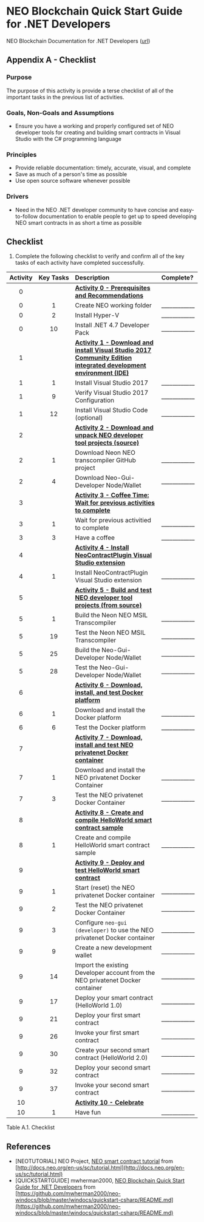 # NEO Blockchain Quick Start Guide for .NET Developers

NEO Blockchain Documentation for .NET Developers ([url](https://github.com/mwherman2000/neo-windocs/tree/master/windocs))

## Appendix A - Checklist

### Purpose

The purpose of this activity is provide a terse checklist of all of the important tasks in the previous list of activities.

### Goals, Non-Goals and Assumptions

* Ensure you have a working and properly configured set of NEO developer tools for creating and building smart contracts in Visual Studio with the C# programming language

### Principles

* Provide reliable documentation: timely, accurate, visual, and complete
* Save as much of a person's time as possible
* Use open source software whenever possible

### Drivers

* Need in the NEO .NET developer community to have concise and easy-to-follow documentation to enable people to get up to speed developing NEO smart contracts in as short a time as possible

## Checklist

1. Complete the following checklist to verify and confirm all of the key tasks of each activity have completed successfully.

Activity | Key&nbsp;Tasks | Description | Complete?
:--------:|:---------:|:----------- |:---------
0 | | **[Activity 0 - Prerequisites and Recommendations](./00-prerequisites.md)**
0 | 1 | Create NEO working folder | ____________
0 | 2 | Install Hyper-V | ____________
0 | 10 | Install .NET 4.7 Developer Pack | ____________
1 | | **[Activity 1 - Download and install Visual Studio 2017 Community Edition integrated development environment (IDE)](./01-installvisualstudio.md)**
1 | 1 | Install Visual Studio 2017 | ____________
1 | 9 | Verify Visual Studio 2017 Configuration | ____________
1 | 12 | Install Visual Studio Code (optional) | ____________
2 | | **[Activity 2 - Download and unpack NEO developer tool projects (source)](./02-downloadneodevtoolsrc.md)**
2 | 1 | Download Neon NEO transcompiler GitHub project | ____________
2 | 4 | Download Neo-Gui-Developer Node/Wallet | ____________
3 | | **[Activity 3 - Coffee Time: Wait for previous activities to complete](./03-coffeetime-waitforprevactivities.md)**
3 | 1 | Wait for previous activitied to complete | ____________
3 | 3 | Have a coffee | ____________
4 | | **[Activity 4 - Install NeoContractPlugin Visual Studio extension](./04-installvsneocontractplugin.md)**
4 | 1 | Install NeoContractPlugin Visual Studio extension | ____________
5 | | **[Activity 5 - Build and test NEO developer tool projects (from source)](./05-buildneodevtools.md)**
5 | 1 | Build the Neon NEO MSIL Transcompiler | ____________
5 | 19 | Test the Neon NEO MSIL Transcompiler | ____________
5 | 25 | Build the Neo-Gui-Developer Node/Wallet | ____________
5 | 28 | Test the Neo-Gui-Developer Node/Wallet | ____________
6 | | **[Activity 6 - Download, install, and test Docker platform](./06-installdockerplatform.md)**
6 | 1 | Download and install the Docker platform | ____________
6 | 6 | Test the Docker platform | ____________
7 | | **[Activity 7 - Download, install and test NEO privatenet Docker container](./07-installneoprivatenetcontainer.md)**
7 | 1 | Download and install the NEO privatenet Docker Container | ____________
7 | 3 | Test the NEO privatenet Docker Container | ____________
8 | | **[Activity 8 - Create and compile HelloWorld smart contract sample](./08-createcompilesmartcontract.md)**
8 | 1 | Create and compile HelloWorld smart contract sample | ____________
9 | | **[Activity 9 - Deploy and test HelloWorld smart contract](./09-deploytestsmartcontract.md)**
9 | 1 | Start (reset) the NEO privatenet Docker container | ____________
9 | 2 | Test the NEO privatenet Docker Container | ____________
9 | 3 | Configure `neo-gui (developer)` to use the NEO privatenet Docker container  | ____________
9 | 9 | Create a new development wallet | ____________
9 | 14 | Import the existing Developer account from the NEO privatenet Docker container | ____________
9 | 17 | Deploy your smart contract (HelloWorld 1.0) | ____________
9 | 21 | Deploy your first smart contract | ____________
9 | 26 | Invoke your first smart contract | ____________
9 | 30 | Create your second smart contract (HelloWorld 2.0) | ____________
9 | 32 | Deploy your second smart contract | ____________
9 | 37 | Invoke your second smart contract | ____________
10 | | **[Activity 10 - Celebrate](./10-celebrate.md)**
10 | 1 | Have fun | ____________

Table A.1. Checklist

## References

* [NEOTUTORIAL] NEO Project, [NEO smart contract tutorial](http://docs.neo.org/en-us/sc/tutorial.html) from [http://docs.neo.org/en-us/sc/tutorial.html](http://docs.neo.org/en-us/sc/tutorial.html)
* [QUICKSTARTGUIDE] mwherman2000, [NEO Blockchain Quick Start Guide for .NET Developers](https://github.com/mwherman2000/neo-windocs/blob/master/windocs/quickstart-csharp/README.md) from [https://github.com/mwherman2000/neo-windocs/blob/master/windocs/quickstart-csharp/README.md](https://github.com/mwherman2000/neo-windocs/blob/master/windocs/quickstart-csharp/README.md)
